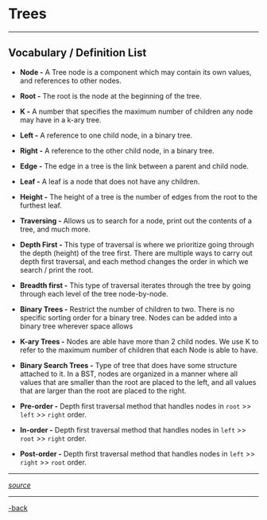 # Trees

---

## Vocabulary / Definition List

* **Node -** A Tree node is a component which may contain its own values, and references to other nodes.

* **Root -** The root is the node at the beginning of the tree.

* **K -** A number that specifies the maximum number of children any node may have in a k-ary tree.

* **Left -** A reference to one child node, in a binary tree.

* **Right -** A reference to the other child node, in a binary tree.

* **Edge -** The edge in a tree is the link between a parent and child node.

* **Leaf -** A leaf is a node that does not have any children.

* **Height -** The height of a tree is the number of edges from the root to the furthest leaf.

* **Traversing -** Allows us to search for a node, print out the contents of a tree, and much more.

* **Depth First -** This type of traversal is where we prioritize going through the depth (height) of the tree first. There are multiple ways to carry out depth first traversal, and each method changes the order in which we search / print the root.

* **Breadth first -** This type of traversal iterates through the tree by going through each level of the tree node-by-node.

* **Binary Trees -** Restrict the number of children to two. There is no specific sorting order for a binary tree. Nodes can be added into a binary tree wherever space allows

* **K-ary Trees -** Nodes are able have more than 2 child nodes. We use K to refer to the maximum number of children that each Node is able to have.

* **Binary Search Trees -** Type of tree that does have some structure attached to it. In a BST, nodes are organized in a manner where all values that are smaller than the root are placed to the left, and all values that are larger than the root are placed to the right.

* **Pre-order -** Depth first traversal method that handles nodes in `root` >> `left` >> `right` order.

* **In-order -** Depth first traversal method that handles nodes in `left` >> `root` >> `right` order.

* **Post-order -** Depth first traversal method that handles nodes in `left` >> `right` >> `root` order.

---

[*source*](https://codefellows.github.io/common_curriculum/data_structures_and_algorithms/Code_401/class-15/resources/Trees.html)

---

[-back](https://alexriverau.github.io/reading-notes/code401)
